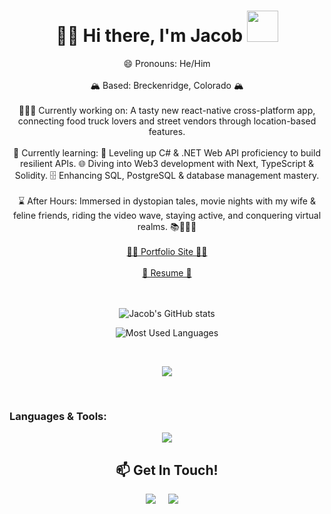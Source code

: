 <div align="center">
  <h1> 🏄‍♂️ Hi there, I'm Jacob <img src="https://media.giphy.com/media/hvRJCLFzcasrR4ia7z/giphy.gif" height="50px"></h1>
     😄 Pronouns: He/Him </br></br>
     🏔️ Based: Breckenridge, Colorado 🏔️</br></br>
     👨🏽‍💻 Currently working on: A tasty new react-native cross-platform app, connecting food truck lovers and street vendors through location-based features.</br></br>
     🌱 Currently learning: 🚀 Leveling up C# & .NET Web API proficiency to build resilient APIs. 🌐 Diving into Web3 development with Next, TypeScript & Solidity. 🗄️ Enhancing SQL, PostgreSQL & database management mastery.</br></br>
     ⌛ After Hours: Immersed in dystopian tales, movie nights with my wife & feline friends, riding the video wave, staying active, and conquering virtual realms. 📚🎥🐱✨</br></br>
     <a href="https://jacobharv.com/">👨‍💻 Portfolio Site 👨‍💻</a></br></br>
     <a href="https://violet-drusilla-22.tiiny.site/">📄 Resume 📄</a>
</br>
</br>
</br>

![Jacob's GitHub stats](https://github-readme-stats.vercel.app/api?username=Jacobharv00&count_private=true&show_icons=true&theme=dark)

![Most Used Languages](https://github-readme-stats.vercel.app/api/top-langs/?username=Jacobharv00&theme=dark)

</br>
<p align="center">
  <a href="https://github.com/Jacobharv00?tab=repositories">
    <img src="https://github-profile-trophy.vercel.app/?username=Jacobharv00&theme=tokyonight&no-bg=true" />
  </a>
</p>

</br>
<h3 align="left">Languages & Tools:</h3>
<p align="center">
  <a href="https://skillicons.dev">
    <img src="https://skillicons.dev/icons?i=azure,babel,bash,cs,css,deno,docker,dotnet,figma,git,github,html,js,mongodb,mysql,netlify,nextjs,postgres,postman,rails,react,redux,ruby,selenium,solidity,sqlite,supabase,svg,tailwind,ts,vscode" />
  </a>
</p>

<h2 align="center">📫 Get In Touch!</h2>
  <p align="center">
    <a target="_blank"href="https://www.linkedin.com/in/jacobharvey19/"><img src="https://img.shields.io/badge/linkedin-%230077B5.svg?&style=for-the-badge&logo=linkedin&logoColor=white" /></a>&nbsp;&nbsp;&nbsp;&nbsp;
    <a href="mailto:jacobharv00@gmail.com?subject=Hello%20Jacob"><img src="https://img.shields.io/badge/gmail-%23D14836.svg?&style=for-the-badge&logo=gmail&logoColor=white" /></a>&nbsp;&nbsp;&nbsp;&nbsp;
  </p>
</div>
